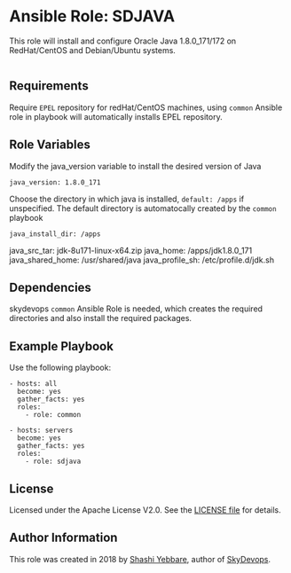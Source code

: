 Ansible Role: SDJAVA
====================

This role will install and configure Oracle Java 1.8.0_171/172 on RedHat/CentOS and Debian/Ubuntu systems. 

```Note: Need to manually switch the version. [In future release thsi will be just a change of variable]
```

Requirements
------------

Require ```EPEL``` repository for redHat/CentOS machines, using ```common``` Ansible role in playbook will automatically installs EPEL repository.

Role Variables
--------------
Modify the java_version variable to install the desired version of Java
```
java_version: 1.8.0_171
```

Choose the directory in which java is installed, ```default: /apps``` if unspecified. The default directory is automatocally created by the ```common``` playbook
```
java_install_dir: /apps
```

java_src_tar: jdk-8u171-linux-x64.zip
java_home: /apps/jdk1.8.0_171
java_shared_home: /usr/shared/java
java_profile_sh: /etc/profile.d/jdk.sh



Dependencies
------------

skydevops ```common``` Ansible Role is needed, which creates the required directories and also install the required packages.

Example Playbook
----------------

Use the following playbook:

```
- hosts: all
  become: yes
  gather_facts: yes
  roles:
    - role: common

- hosts: servers
  become: yes
  gather_facts: yes
  roles:
    - role: sdjava
```

License
-------

Licensed under the Apache License V2.0. See the [LICENSE file](LICENSE) for details.

Author Information
------------------

This role was created in 2018 by [Shashi Yebbare](https://www.skydevops.co.in/), author of [SkyDevops](https://www.skydevops.co.in/).
